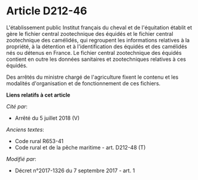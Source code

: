# Article D212-46

L'établissement public Institut français du cheval et de l'équitation établit et gère le fichier central zootechnique des
équidés et le fichier central zootechnique des camélidés, qui regroupent les informations relatives à la propriété, à la
détention et à l'identification des équidés et des camélidés nés ou détenus en France. Le fichier central zootechnique des
équidés contient en outre les données sanitaires et zootechniques relatives à ces équidés.

Des arrêtés du ministre chargé de l'agriculture fixent le contenu et les modalités d'organisation et de fonctionnement de ces
fichiers.

**Liens relatifs à cet article**

_Cité par_:

  - Arrêté du 5 juillet 2018 (V)

_Anciens textes_:

  - Code rural R653-41
  - Code rural et de la pêche maritime - art. D212-48 (T)

_Modifié par_:

  - Décret n°2017-1326 du 7 septembre 2017 - art. 1
